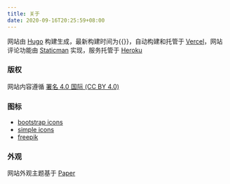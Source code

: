 ```yaml
---
title: 关于
date: 2020-09-16T20:25:59+08:00
---
```


网站由 [Hugo](https://gohugo.io) 构建生成，最新构建时间为{{<now>}}，自动构建和托管于 [Vercel](https://vercel.com/)，网站评论功能由 [Staticman](https://staticman.net/) 实现，服务托管于 [Heroku](https://www.heroku.com/)

### 版权

网站内容遵循 [署名 4.0 国际 (CC BY 4.0)](https://creativecommons.org/licenses/by/4.0/deed.zh)

### 图标

- [bootstrap icons](https://icons.getbootstrap.com/) 
- [simple icons](https://simpleicons.org/)
- [freepik](https://www.freepik.com/)

### 外观

网站外观主题基于 [Paper](https://github.com/nanxiaobei/hugo-paper)